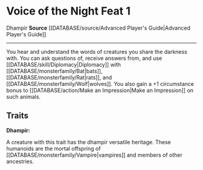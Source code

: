 ﻿---
feat: Voice of the Night
id: '1340'
level: '1'
name: Voice of the Night
rarity: Common
source: '[[DATABASE/source/Advanced Player''s Guide|Advanced Player''s Guide]]'
trait:
- '[[DATABASE/trait/Dhampir|Dhampir]]'
type: Feat

---
# Voice of the Night <span class="item-type">Feat 1</span>

<span class="item-trait">Dhampir</span>
**Source** [[DATABASE/source/Advanced Player's Guide|Advanced Player's Guide]]

---
You hear and understand the words of creatures you share the darkness with. You can ask questions of, receive answers from, and use [[DATABASE/skill/Diplomacy|Diplomacy]] with [[DATABASE/monsterfamily/Bat|bats]], [[DATABASE/monsterfamily/Rat|rats]], and [[DATABASE/monsterfamily/Wolf|wolves]]. You also gain a +1 circumstance bonus to [[DATABASE/action/Make an Impression|Make an Impression]] on such animals.

## Traits

**Dhampir:**

A creature with this trait has the dhampir versatile heritage. These humanoids are the mortal offspring of [[DATABASE/monsterfamily/Vampire|vampires]] and members of other ancestries.